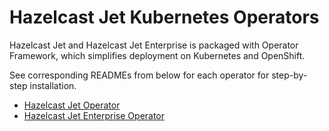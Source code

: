 # Hazelcast Jet Kubernetes Operators

Hazelcast Jet and Hazelcast Jet Enterprise is packaged with Operator Framework, which simplifies deployment on Kubernetes and OpenShift.

See corresponding READMEs from below for each operator for step-by-step
installation.

- [Hazelcast Jet Operator](hazelcast-jet-operator/README.md)
- [Hazelcast Jet Enterprise Operator](hazelcast-jet-enterprise-operator/README.md)
